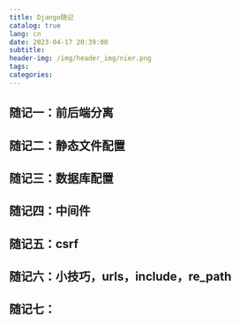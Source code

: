 ```yaml
---
title: Django随记
catalog: true
lang: cn
date: 2023-04-17 20:39:00
subtitle:
header-img: /img/header_img/nier.png
tags:
categories:
---
```


## 随记一：前后端分离
## 随记二：静态文件配置
## 随记三：数据库配置
## 随记四：中间件
## 随记五：csrf
## 随记六：小技巧，urls，include，re_path
## 随记七：